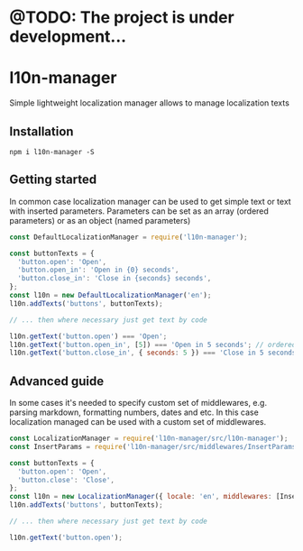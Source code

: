 # @TODO: The project is under development...

# l10n-manager

Simple lightweight localization manager allows to manage localization texts

## Installation

`npm i l10n-manager -S`

## Getting started

In common case localization manager can be used to get simple text or text with inserted parameters.
Parameters can be set as an array (ordered parameters) or as an object (named parameters)

```javascript
const DefaultLocalizationManager = require('l10n-manager');

const buttonTexts = {
  'button.open': 'Open',
  'button.open_in': 'Open in {0} seconds',
  'button.close_in': 'Close in {seconds} seconds',
};
const l10n = new DefaultLocalizationManager('en');
l10n.addTexts('buttons', buttonTexts);

// ... then where necessary just get text by code

l10n.getText('button.open') === 'Open';
l10n.getText('button.open_in', [5]) === 'Open in 5 seconds'; // ordered parameters
l10n.getText('button.close_in', { seconds: 5 }) === 'Close in 5 seconds'; // named parameters
```

## Advanced guide

In some cases it's needed to specify custom set of middlewares, e.g. parsing markdown, formatting numbers, dates and etc.
In this case localization managed can be used with a custom set of middlewares.

```javascript
const LocalizationManager = require('l10n-manager/src/l10n-manager');
const InsertParams = require('l10n-manager/src/middlewares/InsertParams');

const buttonTexts = {
  'button.open': 'Open',
  'button.close': 'Close',
};
const l10n = new LocalizationManager({ locale: 'en', middlewares: [InsertParams] });
l10n.addTexts('buttons', buttonTexts);

// ... then where necessary just get text by code

l10n.getText('button.open');
```
